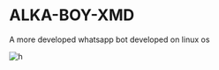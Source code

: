 # ALKA-BOY-XMD
A more developed whatsapp bot developed on linux os

![h](https://files.catbox.moe/jnc13l.jpg)
